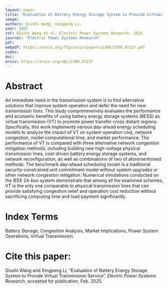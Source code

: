 ```yaml
---
layout: paper
title: "Evaluation of Battery Energy Storage System to Provide Virtual Transmission Service"
image: 
authors: Qiushi Wang, Xingpeng Li.
year: 2025
ref: Qiushi Wang et al, Electric Power Systems Research, 2025. 
journal: "Electric Power Systems Research"
pdf: 
webpdf: https://arxiv.org/ftp/arxiv/papers/2309/2309.07237.pdf
codes: 
doi: 
arxiv: https://arxiv.org/abs/2309.07237
---
```


# Abstract
An immediate need in the transmission system is to find alternative solutions that improve system operation and defer the need for new transmission lines. This study comprehensively evaluates the performance and economic benefits of using battery energy storage systems (BESS) as virtual transmission (VT) to promote power transfer cross distant regions. Specifically, this work implements various day-ahead energy scheduling models to analyze the impact of VT on system operation cost, network congestion, model computational time, and market performance. The performance of VT is compared with three alternative network congestion mitigation methods, including building new high-voltage physical transmission lines, cost-driven battery energy storage systems, and network reconfiguration, as well as combinations of two of aforementioned methods. The benchmark day-ahead scheduling model is a traditional security-constrained unit commitment model without system upgrades or other network congestion mitigation. Numerical simulations conducted on the IEEE 24-bus system demonstrate that among all the examined schemes, VT is the only one comparable to physical transmission lines that can provide satisfying congestion relief and operation cost reduction without sacrificing computing time and load payment significantly. 

# Index Terms
Battery Storage, Congestion Analysis, Market Implications, Power System Operations, Virtual Transmission.

# Cite this paper:
Qiushi Wang and Xingpeng Li, “Evaluation of Battery Energy Storage System to Provide Virtual Transmission Service”, *Electric Power Systems Research*, accepted for publication, Feb. 2025.


